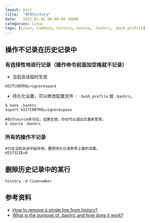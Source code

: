 ```yaml
---
layout: post
title:  "命令history"
date:   2021-01-02 00:00:00 +0800
categories: Linux
tags: [Linux, Command, history, source, .bashrc, .bash_profile]
---
```


## 操作不记录在历史记录中
### 有选择性地进行记录（操作命令前面加空格就不记录）
* 当前会话临时生效
```shell
HISTCONTROL=ignorespace
```

* 持久化设置，可以修改配置文件： ```.bash_profile``` 或 ```.bashrc```。
```shell
$ nano .bashrc
export HISTCONTROL=ignorespace

#执行source命令后，设置生效。你也可以退出后重新登录。
$ source .bashrc
```

### 所有的操作不记录
```shell
#只在当前会话中起作用，要想持久化请参考上面的设置。
HISTSIZE=0
```

## 删除历史记录中的某行
```shell
history -d linenumber
```

## 参考资料
* [How to remove a single line from history?](https://unix.stackexchange.com/questions/49214/how-to-remove-a-single-line-from-history)
* [What is the purpose of .bashrc and how does it work?](https://unix.stackexchange.com/questions/129143/what-is-the-purpose-of-bashrc-and-how-does-it-work)
